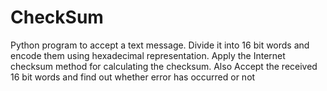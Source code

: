 # CheckSum
Python program to  accept a text message. Divide it into 16 bit words and encode them using hexadecimal representation. Apply the Internet checksum method for  calculating the checksum. Also Accept the received 16 bit words and find out whether error has occurred or not
